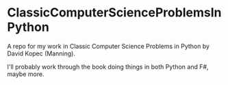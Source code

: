 # ClassicComputerScienceProblemsInPython

A repo for my work in Classic Computer Science Problems in Python by David Kopec (Manning).

I'll probably work through the book doing things in both Python and F#, maybe more.
